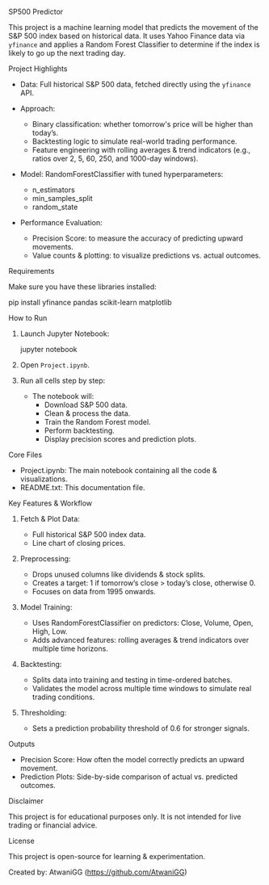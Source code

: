 SP500 Predictor

This project is a machine learning model that predicts the movement of the S&P 500 index based on historical data. It uses Yahoo Finance data via `yfinance` and applies a Random Forest Classifier to determine if the index is likely to go up the next trading day.

Project Highlights

- Data:
  Full historical S&P 500 data, fetched directly using the `yfinance` API.

- Approach:
  - Binary classification: whether tomorrow's price will be higher than today’s.
  - Backtesting logic to simulate real-world trading performance.
  - Feature engineering with rolling averages & trend indicators (e.g., ratios over 2, 5, 60, 250, and 1000-day windows).

- Model:
  RandomForestClassifier with tuned hyperparameters:
  - n_estimators
  - min_samples_split
  - random_state

- Performance Evaluation:
  - Precision Score: to measure the accuracy of predicting upward movements.
  - Value counts & plotting: to visualize predictions vs. actual outcomes.

Requirements

Make sure you have these libraries installed:

pip install yfinance pandas scikit-learn matplotlib

How to Run

1. Launch Jupyter Notebook:

   jupyter notebook

2. Open `Project.ipynb`.

3. Run all cells step by step:
   - The notebook will:
     - Download S&P 500 data.
     - Clean & process the data.
     - Train the Random Forest model.
     - Perform backtesting.
     - Display precision scores and prediction plots.

Core Files

- Project.ipynb: The main notebook containing all the code & visualizations.
- README.txt: This documentation file.

Key Features & Workflow

1. Fetch & Plot Data:
   - Full historical S&P 500 index data.
   - Line chart of closing prices.

2. Preprocessing:
   - Drops unused columns like dividends & stock splits.
   - Creates a target: 1 if tomorrow’s close > today’s close, otherwise 0.
   - Focuses on data from 1995 onwards.

3. Model Training:
   - Uses RandomForestClassifier on predictors: Close, Volume, Open, High, Low.
   - Adds advanced features: rolling averages & trend indicators over multiple time horizons.

4. Backtesting:
   - Splits data into training and testing in time-ordered batches.
   - Validates the model across multiple time windows to simulate real trading conditions.

5. Thresholding:
   - Sets a prediction probability threshold of 0.6 for stronger signals.

Outputs

- Precision Score: How often the model correctly predicts an upward movement.
- Prediction Plots: Side-by-side comparison of actual vs. predicted outcomes.

Disclaimer

This project is for educational purposes only.
It is not intended for live trading or financial advice.

License

This project is open-source for learning & experimentation.

Created by: AtwaniGG (https://github.com/AtwaniGG)


